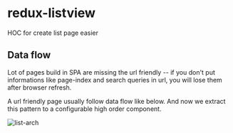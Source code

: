 # redux-listview
HOC for create list page easier

## Data flow

Lot of pages build in SPA are missing the url friendly -- if you don't put informations like page-index and search queries in url, you will lose them after browser refresh.

A url friendly page usually follow data flow like below. And now we extract this pattern to a configurable high order component.

![list-arch](http://oqt8yhdub.bkt.clouddn.com/list-arch.png)
